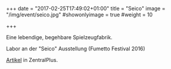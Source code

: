 +++
date = "2017-02-25T17:49:02+01:00"
title = "Seico"
image = "/img/event/seico.jpg"
#showonlyimage = true
#weight = 10

+++

Eine lebendige, begehbare Spielzeugfabrik.

Labor an der "Seico" Ausstellung (Fumetto Festival 2016)

<!--more-->

[Artikel](https://www.zentralplus.ch/de/news/kultur/5473276/Zu-Fuss-rein-in-den-Comic.htm) in ZentralPlus.


